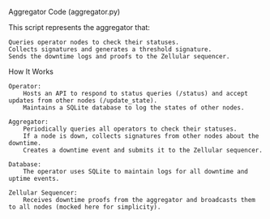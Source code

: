 Aggregator Code (aggregator.py)

This script represents the aggregator that:

    Queries operator nodes to check their statuses.
    Collects signatures and generates a threshold signature.
    Sends the downtime logs and proofs to the Zellular sequencer.

How It Works

    Operator:
        Hosts an API to respond to status queries (/status) and accept updates from other nodes (/update_state).
        Maintains a SQLite database to log the states of other nodes.

    Aggregator:
        Periodically queries all operators to check their statuses.
        If a node is down, collects signatures from other nodes about the downtime.
        Creates a downtime event and submits it to the Zellular sequencer.

    Database:
        The operator uses SQLite to maintain logs for all downtime and uptime events.

    Zellular Sequencer:
        Receives downtime proofs from the aggregator and broadcasts them to all nodes (mocked here for simplicity).
